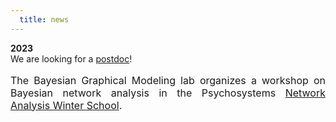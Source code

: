 ```yaml
---
  title: news
---
```


**2023**</br>
We are looking for a <a href = "https://vacatures.uva.nl/UvA/job/Postdoctoral-Researcher-in-Bayesian-Graphical-Modeling/765324902/">postdoc</a>! 
</br>

<p style="font-size:medium;text-align:justify"> The Bayesian Graphical Modeling lab organizes a workshop on Bayesian network analysis in the Psychosystems <a href = "http://psychosystems.org/networks-winter-school-2023/">Network Analysis Winter School</a>.</p>

